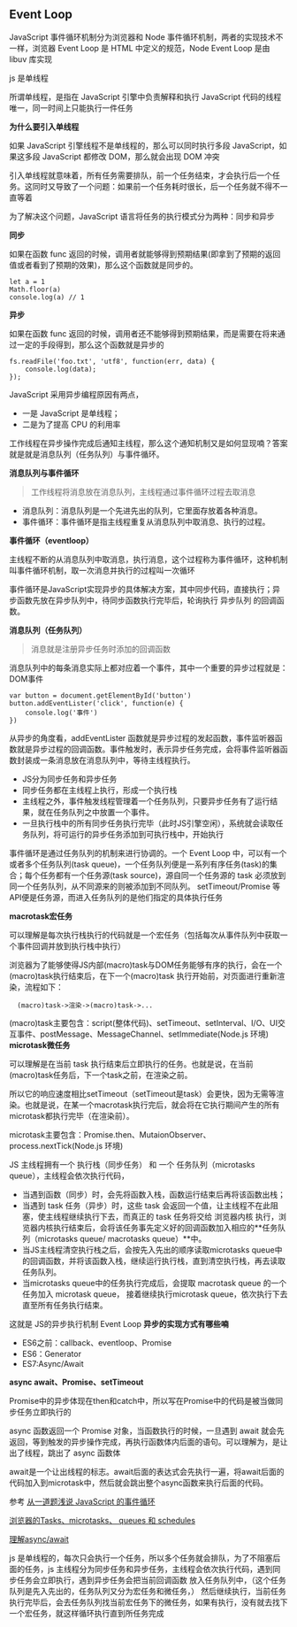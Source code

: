 ## Event Loop

JavaScript 事件循环机制分为浏览器和 Node 事件循环机制，两者的实现技术不一样，浏览器 Event Loop 是 HTML 中定义的规范，Node Event Loop 是由 libuv 库实现

js 是单线程 

所谓单线程，是指在 JavaScript 引擎中负责解释和执行 JavaScript 代码的线程唯一，同一时间上只能执行一件任务

**为什么要引入单线程**

如果 JavaScript 引擎线程不是单线程的，那么可以同时执行多段 JavaScript，如果这多段 JavaScript 都修改 DOM，那么就会出现 DOM 冲突

引入单线程就意味着，所有任务需要排队，前一个任务结束，才会执行后一个任务。这同时又导致了一个问题：如果前一个任务耗时很长，后一个任务就不得不一直等着

为了解决这个问题，JavaScript 语言将任务的执行模式分为两种：同步和异步

**同步**

如果在函数 func 返回的时候，调用者就能够得到预期结果(即拿到了预期的返回值或者看到了预期的效果)，那么这个函数就是同步的。

    let a = 1
    Math.floor(a)
    console.log(a) // 1

**异步**

如果在函数 func 返回的时候，调用者还不能够得到预期结果，而是需要在将来通过一定的手段得到，那么这个函数就是异步的

    fs.readFile('foo.txt', 'utf8', function(err, data) {
        console.log(data);
    });

JavaScript 采用异步编程原因有两点，

* 一是 JavaScript 是单线程；
* 二是为了提高 CPU 的利用率

工作线程在异步操作完成后通知主线程，那么这个通知机制又是如何显现喃？答案就是就是消息队列（任务队列）与事件循环。

**消息队列与事件循环**

>工作线程将消息放在消息队列，主线程通过事件循环过程去取消息

  * 消息队列：消息队列是一个先进先出的队列，它里面存放着各种消息。
  * 事件循环：事件循环是指主线程重复从消息队列中取消息、执行的过程。

**事件循环（eventloop）**

主线程不断的从消息队列中取消息，执行消息，这个过程称为事件循环，这种机制叫事件循环机制，取一次消息并执行的过程叫一次循环

事件循环是JavaScript实现异步的具体解决方案，其中同步代码，直接执行；异步函数先放在异步队列中，待同步函数执行完毕后，轮询执行 异步队列 的回调函数。

**消息队列（任务队列）**
>消息就是注册异步任务时添加的回调函数

消息队列中的每条消息实际上都对应着一个事件，其中一个重要的异步过程就是： DOM事件

    var button = document.getElementById('button')
    button.addEventLister('click', function(e) {
        console.log('事件')
    })

从异步的角度看，addEventLister 函数就是异步过程的发起函数，事件监听器函数就是异步过程的回调函数。事件触发时，表示异步任务完成，会将事件监听器函数封装成一条消息放在消息队列中，等待主线程执行。

  * JS分为同步任务和异步任务
  * 同步任务都在主线程上执行，形成一个执行栈
  * 主线程之外，事件触发线程管理着一个任务队列，只要异步任务有了运行结果，就在任务队列之中放置一个事件。
  * 一旦执行栈中的所有同步任务执行完毕（此时JS引擎空闲），系统就会读取任务队列，将可运行的异步任务添加到可执行栈中，开始执行

事件循环是通过任务队列的机制来进行协调的。一个 Event Loop 中，可以有一个或者多个任务队列(task queue)，一个任务队列便是一系列有序任务(task)的集合；每个任务都有一个任务源(task source)，源自同一个任务源的 task 必须放到同一个任务队列，从不同源来的则被添加到不同队列。 setTimeout/Promise 等API便是任务源，而进入任务队列的是他们指定的具体执行任务

**macrotask宏任务**

  可以理解是每次执行栈执行的代码就是一个宏任务（包括每次从事件队列中获取一个事件回调并放到执行栈中执行）

  浏览器为了能够使得JS内部(macro)task与DOM任务能够有序的执行，会在一个(macro)task执行结束后，在下一个(macro)task 执行开始前，对页面进行重新渲染，流程如下：

      (macro)task->渲染->(macro)task->...

  (macro)task主要包含：script(整体代码)、setTimeout、setInterval、I/O、UI交互事件、postMessage、MessageChannel、setImmediate(Node.js 环境)
**microtask微任务**

  可以理解是在当前 task 执行结束后立即执行的任务。也就是说，在当前(macro)task任务后，下一个task之前，在渲染之前。

  所以它的响应速度相比setTimeout（setTimeout是task）会更快，因为无需等渲染。也就是说，在某一个macrotask执行完后，就会将在它执行期间产生的所有microtask都执行完毕（在渲染前）。

  microtask主要包含：Promise.then、MutaionObserver、process.nextTick(Node.js 环境)

JS 主线程拥有一个 执行栈（同步任务） 和 一个 任务队列（microtasks queue），主线程会依次执行代码，

  * 当遇到函数（同步）时，会先将函数入栈，函数运行结束后再将该函数出栈；
  * 当遇到 task 任务（异步）时，这些 task 会返回一个值，让主线程不在此阻塞，使主线程继续执行下去，而真正的 task 任务将交给 浏览器内核 执行，浏览器内核执行结束后，会将该任务事先定义好的回调函数加入相应的**任务队列（microtasks queue/ macrotasks queue）**中。
  * 当JS主线程清空执行栈之后，会按先入先出的顺序读取microtasks queue中的回调函数，并将该函数入栈，继续运行执行栈，直到清空执行栈，再去读取任务队列。
  * 当microtasks queue中的任务执行完成后，会提取 macrotask queue 的一个任务加入 microtask queue， 接着继续执行microtask queue，依次执行下去直至所有任务执行结束。

这就是 JS的异步执行机制  Event Loop
**异步的实现方式有哪些喃**
  * ES6之前：callback、eventloop、Promise
  * ES6：Generator
  * ES7:Async/Await

**async await、Promise、setTimeout**

Promise中的异步体现在then和catch中，所以写在Promise中的代码是被当做同步任务立即执行的

async 函数返回一个 Promise 对象，当函数执行的时候，一旦遇到 await 就会先返回，等到触发的异步操作完成，再执行函数体内后面的语句。可以理解为，是让出了线程，跳出了 async 函数体

await是一个让出线程的标志。await后面的表达式会先执行一遍，将await后面的代码加入到microtask中，然后就会跳出整个async函数来执行后面的代码。

参考 [从一道题浅说 JavaScript 的事件循环](https://github.com/Advanced-Frontend/Daily-Interview-Question/issues/7)

[浏览器的Tasks、microtasks、 queues 和 schedules](https://github.com/sisterAn/blog/issues/21)

[理解async/await](https://juejin.im/post/5d9e8539f265da5b8a515e63)

js 是单线程的，每次只会执行一个任务，所以多个任务就会排队，为了不阻塞后面的任务，js 主线程分为同步任务和异步任务，主线程会依次执行代码，遇到同步任务会立即执行，遇到异步任务会把当前回调函数 放入任务队列中，（这个任务队列是先入先出的，任务队列又分为宏任务和微任务，）
然后继续执行，当前任务执行完毕后，会去任务队列找当前宏任务下的微任务，如果有执行，没有就去找下一个宏任务，就这样循环执行直到所任务完成